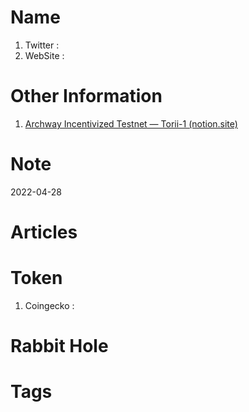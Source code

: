 # Name
1. Twitter : 
2. WebSite : 

# Other Information
1. [Archway Incentivized Testnet — Torii-1 (notion.site)](https://philabs.notion.site/philabs/Archway-Incentivized-Testnet-Torii-1-9e70a8f431c041618c6932e70d46ccdd)

# Note 

2022-04-28

# Articles

# Token 
1. Coingecko : 

# Rabbit Hole


# Tags


